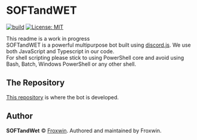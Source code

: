# SOFTandWET

[![build](https://github.com/Froxwin/Da-Bot/actions/workflows/build.yml/badge.svg)](https://github.com/Froxwin/Da-Bot/actions/workflows/build.yml)
[![License: MIT](https://img.shields.io/badge/License-MIT-yellow.svg)](https://github.com/Froxwin/DaBot/blob/b47b90859b6e2cb38c8c16b9c77b1531d529ef35/LICENSE)

This readme is a work in progress
<br>
SOFTandWET is a powerful multipurpose bot built using [discord.js](https://discord.js.org/#/). We use both JavaScript and Typescript in our code.<br>
For shell scripting please stick to using PowerShell core and avoid using Bash, Batch, Windows PowerShell or any other shell.

## The Repository
[This repository](https://github.com/Froxwin/Da-Bot) is where the bot is developed.

## Author
**SOFTandWet** © [Froxwin](https://github.com/Froxwin).
Authored and maintained by Froxwin.
